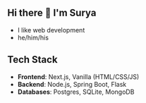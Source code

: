 ## Hi there 👋 I'm Surya
* I like web development
* he/him/his
## **Tech Stack**
* **Frontend**: Next.js, Vanilla (HTML/CSS/JS)
* **Backend**: Node.js, Spring Boot, Flask
* **Databases**: Postgres, SQLite, MongoDB
